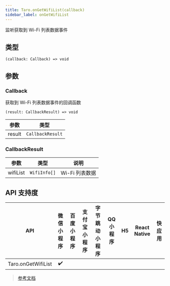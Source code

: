 ```yaml
---
title: Taro.onGetWifiList(callback)
sidebar_label: onGetWifiList
---
```


监听获取到 Wi-Fi 列表数据事件

## 类型

```tsx
(callback: Callback) => void
```

## 参数

### Callback

获取到 Wi-Fi 列表数据事件的回调函数

```tsx
(result: CallbackResult) => void
```

| 参数 | 类型 |
| --- | --- |
| result | `CallbackResult` |

### CallbackResult

| 参数 | 类型 | 说明 |
| --- | --- | --- |
| wifiList | `WifiInfo[]` | Wi-Fi 列表数据 |

## API 支持度

| API | 微信小程序 | 百度小程序 | 支付宝小程序 | 字节跳动小程序 | QQ 小程序 | H5 | React Native | 快应用 |
| :---: | :---: | :---: | :---: | :---: | :---: | :---: | :---: | :---: |
| Taro.onGetWifiList | ✔️ |  |  |  |  |  |  |  |

> [参考文档](https://developers.weixin.qq.com/miniprogram/dev/api/device/wifi/wx.onGetWifiList.html)
